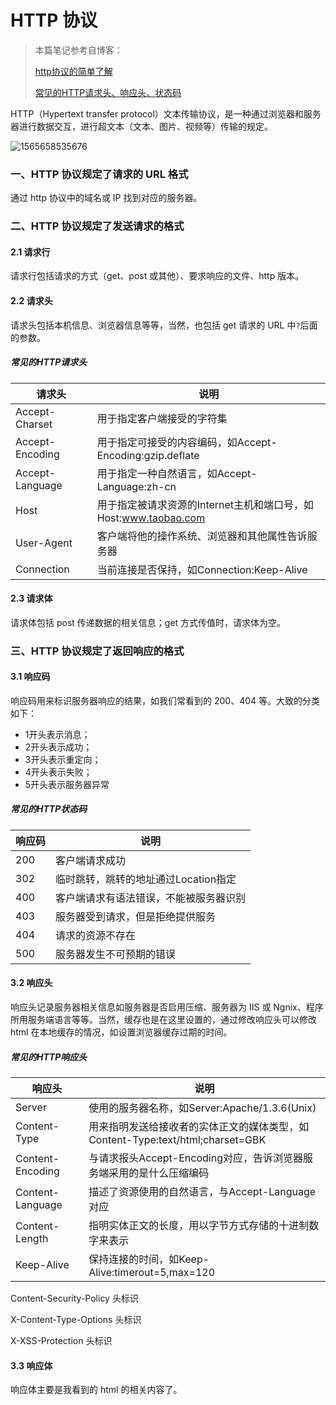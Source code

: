 # HTTP 协议

> 本篇笔记参考自博客：
>
> [http协议的简单了解](https://www.cnblogs.com/xy404/p/3689219.html)
>
> [常见的HTTP请求头、响应头、状态码](https://blog.csdn.net/en_joker/article/details/81280970)

HTTP（Hypertext transfer protocol）文本传输协议，是一种通过浏览器和服务器进行数据交互，进行超文本（文本、图片、视频等）传输的规定。

![1565658535676](D:\GitBook\About_Java\JavaWeb开发\assets\1565658535676.png)

### 一、HTTP 协议规定了请求的 URL 格式

通过 http 协议中的域名或 IP 找到对应的服务器。

### 二、HTTP 协议规定了发送请求的格式

#### 2.1 请求行

请求行包括请求的方式（get、post 或其他）、要求响应的文件、http 版本。

#### 2.2 请求头

请求头包括本机信息、浏览器信息等等，当然，也包括 get 请求的 URL 中`?`后面的参数。

##### 常见的HTTP请求头

| 请求头          | 说明                                                         |
| --------------- | ------------------------------------------------------------ |
| Accept-Charset  | 用于指定客户端接受的字符集                                   |
| Accept-Encoding | 用于指定可接受的内容编码，如Accept-Encoding:gzip.deflate     |
| Accept-Language | 用于指定一种自然语言，如Accept-Language:zh-cn                |
| Host            | 用于指定被请求资源的Internet主机和端口号，如Host:www.taobao.com |
| User-Agent      | 客户端将他的操作系统、浏览器和其他属性告诉服务器             |
| Connection      | 当前连接是否保持，如Connection:Keep-Alive                    |

#### 2.3 请求体

请求体包括 post 传递数据的相关信息；get 方式传值时，请求体为空。

### 三、HTTP 协议规定了返回响应的格式

#### 3.1 响应码

响应码用来标识服务器响应的结果，如我们常看到的 200、404 等。大致的分类如下：

* 1开头表示消息；
* 2开头表示成功；
* 3开头表示重定向；
* 4开头表示失败；
* 5开头表示服务器异常

##### 常见的HTTP状态码

| 响应码 | 说明                                   |
| ------ | -------------------------------------- |
| 200    | 客户端请求成功                         |
| 302    | 临时跳转，跳转的地址通过Location指定   |
| 400    | 客户端请求有语法错误，不能被服务器识别 |
| 403    | 服务器受到请求，但是拒绝提供服务       |
| 404    | 请求的资源不存在                       |
| 500    | 服务器发生不可预期的错误               |

#### 3.2 响应头

响应头记录服务器相关信息如服务器是否启用压缩、服务器为 IIS 或 Ngnix、程序所用服务端语言等等。当然，缓存也是在这里设置的，通过修改响应头可以修改 html 在本地缓存的情况，如设置浏览器缓存过期的时间。

##### 常见的HTTP响应头

| 响应头           | 说明                                                         |
| ---------------- | ------------------------------------------------------------ |
| Server           | 使用的服务器名称，如Server:Apache/1.3.6(Unix)                |
| Content-Type     | 用来指明发送给接收者的实体正文的媒体类型，如Content-Type:text/html;charset=GBK |
| Content-Encoding | 与请求报头Accept-Encoding对应，告诉浏览器服务端采用的是什么压缩编码 |
| Content-Language | 描述了资源使用的自然语言，与Accept-Language对应              |
| Content-Length   | 指明实体正文的长度，用以字节方式存储的十进制数字来表示       |
| Keep-Alive       | 保持连接的时间，如Keep-Alive:timerout=5,max=120              |

Content-Security-Policy 头标识

X-Content-Type-Options 头标识

X-XSS-Protection 头标识

#### 3.3 响应体

响应体主要是我看到的 html 的相关内容了。